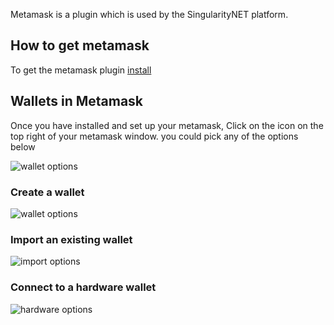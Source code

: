 Metamask is a plugin which is used by the SingularityNET platform.

## How to get metamask
To get the metamask plugin [install](https://metamask.io/download.html)

## Wallets in Metamask 
Once you have installed and set up your metamask,
Click on the icon on the top right of your metamask window. 
you could pick any of the options below 

![wallet options](/assets/images/products/AIMarketplace/forcomers/metamaskwalletoptions.png)

### Create a wallet
![wallet options](/assets/images/products/AIMarketplace/forcomers/createwallet.png)

### Import an existing wallet
![import options](/assets/images/products/AIMarketplace/forcomers/importwallet.png)

### Connect to a hardware wallet
![hardware options](/assets/images/products/AIMarketplace/forcomers/hardwarewallet.png)



